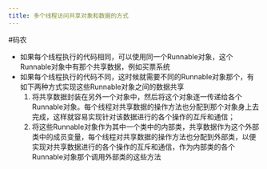```yaml
---
title: 多个线程访问共享对象和数据的方式
---
```


#码农

* 如果每个线程执行的代码相同，可以使用同一个Runnable对象，这个Runnable对象中有那个共享数据，例如买票系统
* 如果每个线程执行的代码不同，这时候就需要不同的Runnable对象那个，有如下两种方式实现这些Runnable对象之间的数据共享
	1. 将共享数据封装在另外一个对象中，然后将这个对象逐一传递给各个Runnable对象。每个线程对共享数据的操作方法也分配到那个对象身上去完成，这样就容易实现针对该数据进行的各个操作的互斥和通信；
	2. 将这些Runnable对象作为其中一个类中的内部类，共享数据作为这个外部类中的成员变量，每个线程对共享数据的操作方法也分配到外部类，以便实现对共享数据进行的各个操作的互斥和通信，作为内部类的各个Runnable对象那个调用外部类的这些方法
